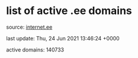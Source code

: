 # list of active .ee domains

source: [internet.ee](https://internet.ee/domains/ee-zone-file)

last update: Thu, 24 Jun 2021 13:46:24 +0000

active domains: 140733
